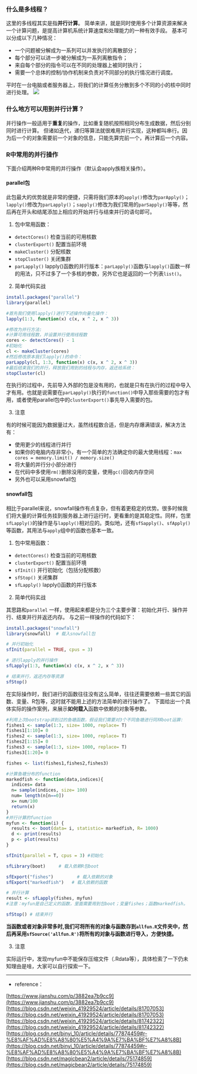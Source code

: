 ### 什么是多线程？
这里的多线程其实是指**并行计算**。
简单来讲，就是同时使用多个计算资源来解决一个计算问题，是提高计算机系统计算速度和处理能力的一种有效手段。
基本可以分成以下几种情况：

- 一个问题被分解成为一系列可以并发执行的离散部分；
- 每个部分可以进一步被分解成为一系列离散指令；
- 来自每个部分的指令可以在不同的处理器上被同时执行；
- 需要一个总体的控制/协作机制来负责对不同部分的执行情况进行调度。

平时在一台电脑或者服务器上，将我们的计算任务分散到多个不同的小的核中同时进行处理。
                                                                         ![](https://gitee.com/KKAres/pictures/raw/master/png/20210521150013.png)

### 什么地方可以用到并行计算？
并行操作一般适用于**重复**的操作，比如重复随机按照相同分布生成数据，然后分别同时进行计算。
但诸如迭代，递归等算法就很难用并行实现，这种都叫串行。因为后一个的对象需要前一个对象的信息，只能先算完前一个，再计算后一个内容。


### R中常用的并行操作
下面介绍两种R中常用的并行操作（默认会apply族相关操作）。
#### parallel包
此包最大的优势就是非常的便捷，只需将我们原本的`apply()`修改为`parApply()`；`lapply()`修改为`parLapply()`；`sapply()`修改为我们常用的`parSapply()`等等，然后再在开头和结尾添加上相应的开始并行与结束并行的语句即可。

1. 包中常用函数：
- `detectCores()` 检查当前的可用核数
- `clusterExport()` 配置当前环境
- `makeCluster()` 分配核数
- `stopCluster()` 关闭集群
- `parLapply()` lapply()函数的并行版本：`parLapply()`函数与`lapply()`函数一样的用法，只不过多了一个多核的参数，另外它也是返回的一个列表`list()`。



2. 简单代码实战
```r
install.packages("parallel")
library(parallel)

#首先我们使用lapply()进行下述操作向量化操作：
lapply(1:3, function(x) c(x, x ^ 2, x ^ 3))

#修改为并行方法:
#计算可用线程数，并设置并行使用线程数
cores <- detectCores() - 1
#初始化
cl <- makeCluster(cores)
#然后修改原本我们lapply()的命令：
parLapply(cl, 1:3, function(x) c(x, x ^ 2, x ^ 3))
#最后结束我们的并行，释放我们用到的线程与内存，返还给系统：
stopCluster(cl)
```
在执行的过程中，先前导入外部的包是没有用的，也就是只有在执行的过程中导入才有用。也就是说需要在`parLapply()`执行的`function()`中导入那些需要的包才有用，或者使用parallel包中的`clusterExport()`事先导入需要的包。


3. 注意

有的时候可能因为数据量过大，虽然线程数合适，但是内存爆满错误，解决方法有：

- 使用更少的线程进行并行
- 如果你的电脑内存非常小，有一个简单的方法确定你的最大使用线程：`max cores = memory.limit() / memory.size()`
- 将大量的并行分小部分进行
- 在代码中多使用`rm()`删除没用的变量，使用`gc()`回收内存空间
- 另外也可以采用snowfall包



#### snowfall包
相比于parallel来说，snowfall操作有点复杂，但有着更稳定的优势。很多时候我们将大量的计算任务挂到服务器上进行运行时，更看重的是其稳定性。同样，包里`sfLapply()`的操作是与`lapply()`相对应的。类似地，还有`sfSapply()`、`sfApply()`等函数，其用法与`apply`组中的函数也基本一致。

1. 包中常用函数：
- `detectCores()` 检查当前的可用核数
- `clusterExport()` 配置当前环境
- `sfInit()` 并行初始化（包括分配核数）
- `sfStop()` 关闭集群
- `sfLapply()` lapply()函数的并行版本




2. 简单代码实战

其思路和`parallel` 一样，使用起来都是分为三个主要步骤：初始化并行、操作并行、结束并行并返还内存。
与之前一样操作的代码如下：
```r
install.packages("snowfall")
library(snowfall)  # 载入snowfall包

# 并行初始化
sfInit(parallel = TRUE, cpus = 3)

# 进行lapply的并行操作
sfLapply(1:3, function(x) c(x, x ^ 2, x ^ 3))

# 结束并行，返还内存等资源
sfStop()
```
在实际操作时，我们进行的函数往往没有这么简单，往往还需要依赖一些其它的函数、变量、R包等，这时就不能用上述的方法简单的进行操作了。
下面给出一个具体实际的操作案例，来展示**如何载入**函数中依赖的对象等参数。

```r
#利用上次bootstrap讲到过的鱼塘函数，假设我们需要对3个不同鱼塘进行同样boot运算:
fishes1 <- sample(1:3, size= 1000, replace= T)
fishes1[1:10]= 0
fishes2 <- sample(1:3, size= 1000, replace= T)
fishes2[1:15]= 0
fishes3 <- sample(1:3, size= 1000, replace= T)
fishes3[1:20]= 0

fishes <- list(fishes1,fishes2,fishes3)

#计算鱼塘分布的function
markedfish <- function(data,indices){
  indices= data 
  n= sample(indices, size= 100)
  num= length(n[n==0])
  x= num/100
  return(x)
}
#并行计算的function
myfun <- function(i) {
  results <- boot(data= i, statistic= markedfish, R= 1000)
  d <- print(results)
  p <- plot(results) 
}

sfInit(parallel = T, cpus = 3) #初始化

sfLibrary(boot)     # 载入依赖R包boot

sfExport("fishes")         # 载入依赖的对象
sfExport("markedfish")   # 载入依赖的函数

# 并行计算
result <- sfLapply(fishes, myfun) 
#注意：myfun是自己定义的函数，里面需要用到包boot；变量fishes；函数markedfish。

sfStop() # 结束并行
```
**当函数或者对象非常多时,我们可将所有的对象与函数存到`allfun.R`文件夹中，然后再采用`sfSource('allfun.R')`将所有的对象与函数进行导入，方便快捷。**

3. 注意

实际运行中，发现myfun中不能保存压缩文件（.Rdata等），具体检索了一下仍未知理由是啥，大家可以自行探索一下。

---

- reference：

[https://www.jianshu.com/p/3882ea7b9cc9](https://www.jianshu.com/p/3882ea7b9cc9)
[https://blog.csdn.net/weixin_41929524/article/details/81707053](https://blog.csdn.net/weixin_41929524/article/details/81707053)
[https://blog.csdn.net/weixin_41929524/article/details/81742322](https://blog.csdn.net/weixin_41929524/article/details/81742322)
[https://blog.csdn.net/binyi_10/article/details/77874459#r-%E8%AF%AD%E8%A8%80%E5%A4%9A%E7%BA%BF%E7%A8%8B](https://blog.csdn.net/binyi_10/article/details/77874459#r-%E8%AF%AD%E8%A8%80%E5%A4%9A%E7%BA%BF%E7%A8%8B)
[https://blog.csdn.net/magicbean2/article/details/75174859](https://blog.csdn.net/magicbean2/article/details/75174859)
